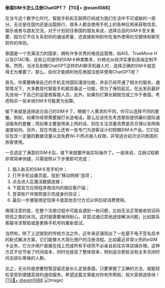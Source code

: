 **泰国SIM卡怎么注册ChatGPT？【TG💪+ @esim1088】**

在当今这个数字化时代，智能手机和互联网已经成为我们生活中不可或缺的一部分。无论是在国内还是出国旅行，很多人都会使用手机上的各种应用来获取信息、娱乐或者与朋友交流。对于计划前往泰国的朋友来说，选择合适的SIM卡至关重要，因为它不仅关系到你的通话质量，还直接影响到你在海外使用社交媒体和聊天软件的体验。

泰国是一个充满活力的国家，拥有许多优秀的电信运营商，如AIS、TrueMove H以及DTAC等。这些公司提供的SIM卡种类繁多，价格也从经济实惠到高端定制不等。然而，当涉及到像ChatGPT这样的AI聊天机器人时，选择正确的SIM卡就显得尤为重要了。那么，如何才能顺利地在泰国注册并使用ChatGPT呢？

首先，你需要确保自己的手机支持国际漫游功能，并且已经开通了相关的服务。通常情况下，大多数现代智能手机都具备这一功能，但为了保险起见，在出发前最好先咨询一下自己的运营商客服人员。此外，如果你打算长期居住或工作于泰国，考虑购买一张本地SIM卡可能更为划算。

接下来就是选择适合自己的SIM卡了。根据个人需求的不同，你可以选择不同的套餐。例如，如果你经常需要拨打长途电话，那么应该优先考虑那些提供廉价国际通话服务的套餐；而如果主要是用来上网的话，则应关注流量资费是否合理以及网络速度如何。另外，现在市面上还有一些专门为游客设计的短期SIM卡产品，它们往往包含一定量的数据流量以及免费Wi-Fi热点接入权限，非常适合初次访问泰国的旅客使用。

一旦选定了满意的SIM卡后，接下来就要开始实际操作了。一般来说，注册过程都非常简单快捷，只需按照以下步骤即可完成：

1. 插入新买的SIM卡至手机中；
2. 打开手机设置页面，找到“移动网络”选项；
3. 点击进入后激活数据连接；
4. 下载官方应用程序商店内的相应客户端；
5. 登录账户并按照提示完成身份验证；
6. 最后一步便是绑定信用卡或其他支付方式以供后续消费使用。

值得注意的是，在整个注册过程中可能会遇到一些问题，比如无法正常接收验证码短信之类的状况。这时就需要保持耐心，并尝试通过其他途径解决问题，比如联系客服寻求帮助或是更换手机号码重新尝试。

当然啦，除了上述提到的传统方法之外，近年来还涌现出了一批基于电子签名技术的新式解决方案，它们能够大大简化用户的注册流程。比如最近非常火热的eSIM卡业务，它允许用户直接在线上完成所有手续而不必亲自前往实体店铺办理。这种方式不仅节省了时间成本，同时也提高了整体效率，特别适合那些没有太多空闲时间去排队等候的人群。

总之，无论你是想要短暂逗留还是长久定居泰国，只要掌握了正确的方法，就能轻松享受到便捷高效的通信服务。希望这篇文章能对你有所帮助，祝大家旅途愉快！[[TG💪+ @esim1088](https://t.me/s/esim1088) ![Image](https://i.postimg.cc/4NQfJmqS/Snipaste-2025-05-13-00-14-12.png)]